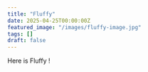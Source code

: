 ```yaml
---
title: "Fluffy"
date: 2025-04-25T00:00:00Z
featured_image: "/images/fluffy-image.jpg"
tags: []
draft: false
---
```


Here is Fluffy !

